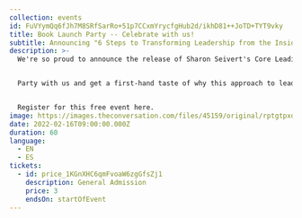 ```yaml
---
collection: events
id: FuVYymQq6fJh7M8SRfSarRo+51p7CCxmYrycfgHub2d/ikhD81++JoTD+TYT9vky
title: Book Launch Party -- Celebrate with us!
subtitle: Announcing "6 Steps to Transforming Leadership from the Inside Out"
description: >-
  We're so proud to announce the release of Sharon Seivert's Core Leading book. 


  Party with us and get a first-hand taste of why this approach to leadership is perfect to help you better manage today's troubles. 


  Register for this free event here.
image: https://images.theconversation.com/files/45159/original/rptgtpxd-1396254731.jpg?ixlib=rb-1.1.0&q=45&auto=format&w=1356&h=668&fit=crop
date: 2022-02-16T09:00:00.000Z
duration: 60
language:
  - EN
  - ES
tickets:
  - id: price_1KGnXHC6qmFvoaW6zgGfsZj1
    description: General Admission
    price: 3
    endsOn: startOfEvent
---
```

